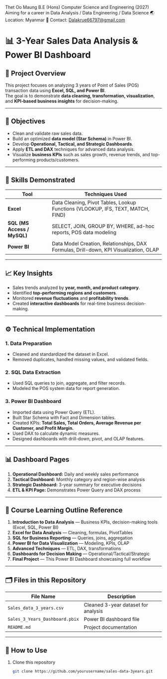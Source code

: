Thet Oo Maung
B.E (Hons) Computer Science and Engineering (2027)
Aiming for a career in Data Analysis / Data Engineering / Data Science
🌏 Location: Myanmar
📧 Contact: Dalakrue66797@gmail.com
# 📊 3-Year Sales Data Analysis & Power BI Dashboard

## 🏢 Project Overview
This project focuses on analyzing 3 years of Point of Sales (POS) transaction data using **Excel, SQL, and Power BI**.  
The goal is to demonstrate **data cleaning, transformation, visualization**, and **KPI-based business insights** for decision-making.

---

## 🎯 Objectives
- Clean and validate raw sales data.
- Build an optimized **data model (Star Schema)** in Power BI.
- Develop **Operational, Tactical, and Strategic Dashboards**.
- Apply **ETL and DAX** techniques for advanced data analysis.
- Visualize **business KPIs** such as sales growth, revenue trends, and top-performing products/customers.

---

## 🧠 Skills Demonstrated
| Tool | Techniques Used |
|------|------------------|
| **Excel** | Data Cleaning, Pivot Tables, Lookup Functions (VLOOKUP, IFS, TEXT, MATCH, FIND) |
| **SQL (MS Access / MySQL)** | SELECT, JOIN, GROUP BY, WHERE, ad-hoc reports, POS data modeling |
| **Power BI** | Data Model Creation, Relationships, DAX Formulas, Drill-down, KPI Visualization, OLAP |

---

## 📈 Key Insights
- Sales trends analyzed by **year, month, and product category**.  
- Identified **top-performing regions and customers**.  
- Monitored **revenue fluctuations** and **profitability trends**.  
- Created **interactive dashboards** for real-time business decision-making.

---

## ⚙️ Technical Implementation
### 1. **Data Preparation**
- Cleaned and standardized the dataset in Excel.
- Removed duplicates, handled missing values, and validated fields.

### 2. **SQL Data Extraction**
- Used SQL queries to join, aggregate, and filter records.
- Modeled the POS system data for report generation.

### 3. **Power BI Dashboard**
- Imported data using Power Query (ETL).
- Built Star Schema with Fact and Dimension tables.
- Created KPIs: **Total Sales, Total Orders, Average Revenue per Customer, and Profit Margin.**
- Used DAX to calculate dynamic measures.
- Designed dashboards with drill-down, pivot, and OLAP features.

---

## 📊 Dashboard Pages
1. **Operational Dashboard:** Daily and weekly sales performance  
2. **Tactical Dashboard:** Monthly category and region-wise analysis  
3. **Strategic Dashboard:** 3-year summary for executive decisions  
4. **ETL & KPI Page:** Demonstrates Power Query and DAX process

---

## 🧩 Course Learning Outline Reference
1. **Introduction to Data Analysis** — Business KPIs, decision-making tools (Excel, SQL, Power BI)  
2. **Excel for Data Analysis** — Cleaning, formulas, PivotTables  
3. **SQL for Business Reporting** — Queries, joins, aggregation  
4. **Power BI for Data Visualization** — Modeling, KPIs, OLAP  
5. **Advanced Techniques** — ETL, DAX, transformations  
6. **Dashboards for Decision Making** — Operational/Tactical/Strategic  
7. **Final Project** — This Power BI Dashboard showcasing full workflow

---

## 🗂️ Files in this Repository
| File Name | Description |
|------------|-------------|
| `Sales_data_3_years.csv` | Cleaned 3-year dataset for analysis |
| `Sales_3_Years_Dashboard.pbix` | Power BI dashboard file |
| `README.md` | Project documentation |

---

## 🚀 How to Use
1. Clone this repository  
   ```bash
   git clone https://github.com/yourusername/sales-data-3years.git
